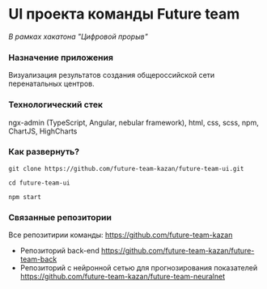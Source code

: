 # UI проекта команды Future team
*В рамках хакатона "Цифровой прорыв"*

### Назначение приложения
Визуализация результатов создания общероссийской сети перенатальных центров. 

### Технологический стек
ngx-admin (TypeScript, Angular, nebular framework), html, css, scss, npm, ChartJS, HighCharts

### Как развернуть?
`git clone https://github.com/future-team-kazan/future-team-ui.git`

`cd future-team-ui`

`npm start`


### Связанные репозитории

Все репозитирии команды: https://github.com/future-team-kazan
* Репозиторий back-end https://github.com/future-team-kazan/future-team-back
* Репозиторий с нейронной сетью для прогнозирования показателей https://github.com/future-team-kazan/future-team-neuralnet
